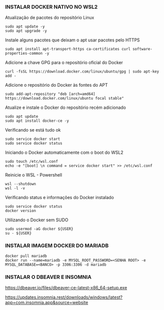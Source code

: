 ### INSTALAR DOCKER NATIVO NO WSL2 ###

Atualização de pacotes do repositório Linux
```
sudo apt update -y
sudo apt upgrade -y
```

Instale alguns pacotes que deixam o apt usar pacotes pelo HTTPS
```
sudo apt install apt-transport-https ca-certificates curl software-properties-common -y
```

Adicione a chave GPG para o repositório oficial do Docker
```
curl -fsSL https://download.docker.com/linux/ubuntu/gpg | sudo apt-key add -
```

Adicione o repositório do Docker às fontes do APT
```
sudo add-apt-repository "deb [arch=amd64] https://download.docker.com/linux/ubuntu focal stable"
```

Atualize e instale o Docker do repositório recém adicionado
```
sudo apt update
sudo apt install docker-ce -y
```

Verificando se está tudo ok
```
sudo service docker start
sudo service docker status
```

Iniciando o Docker automaticamente com o boot do WSL2
```
sudo touch /etc/wsl.conf
echo -e "[boot] \n command = service docker start" >> /etc/wsl.conf
```

Reinicie o WSL - Powershell
```
wsl --shutdown
wsl -l -v
```

Verificando status e informações do Docker instalado
```
sudo service docker status
docker version
```

Utilizando o Docker sem SUDO
```
sudo usermod -aG docker ${USER}
su - ${USER}
```

### INSTALAR IMAGEM DOCKER DO MARIADB ###
```
docker pull mariadb
docker run --name=mariadb -e MYSQL_ROOT_PASSWORD=<SENHA ROOT> -e MYSQL_DATABASE=<BANCO> -p 3306:3306 -d mariadb
```

### INSTALAR O DBEAVER E INSOMNIA ###
https://dbeaver.io/files/dbeaver-ce-latest-x86_64-setup.exe

https://updates.insomnia.rest/downloads/windows/latest?app=com.insomnia.app&source=website

